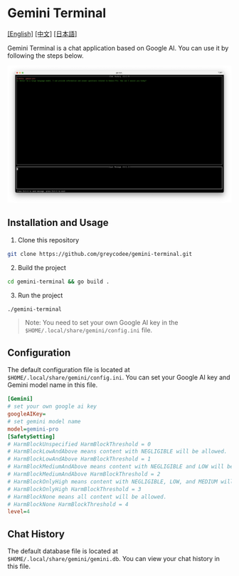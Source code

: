 # Gemini Terminal

[[English]](./README.md) [[中文]](./README_zh.md) [[日本語]](./README_jp.md)

Gemini Terminal is a chat application based on Google AI. You can use it by following the steps below.

![](./tui.png)

## Installation and Usage

1. Clone this repository

```bash
git clone https://github.com/greycodee/gemini-terminal.git
```

2. Build the project

```bash
cd gemini-terminal && go build .
```

3. Run the project

```bash
./gemini-terminal
```

> Note: You need to set your own Google AI key in the `$HOME/.local/share/gemini/config.ini` file.

## Configuration

The default configuration file is located at `$HOME/.local/share/gemini/config.ini`. You can set your Google AI key and Gemini model name in this file.

```ini
[Gemini]
# set your own google ai key
googleAIKey=
# set gemini model name
model=gemini-pro
[SafetySetting]
# HarmBlockUnspecified HarmBlockThreshold = 0
# HarmBlockLowAndAbove means content with NEGLIGIBLE will be allowed.
# HarmBlockLowAndAbove HarmBlockThreshold = 1
# HarmBlockMediumAndAbove means content with NEGLIGIBLE and LOW will be allowed.
# HarmBlockMediumAndAbove HarmBlockThreshold = 2
# HarmBlockOnlyHigh means content with NEGLIGIBLE, LOW, and MEDIUM will be allowed.
# HarmBlockOnlyHigh HarmBlockThreshold = 3
# HarmBlockNone means all content will be allowed.
# HarmBlockNone HarmBlockThreshold = 4
level=4
```

## Chat History

The default database file is located at `$HOME/.local/share/gemini/gemini.db`. You can view your chat history in this file.
